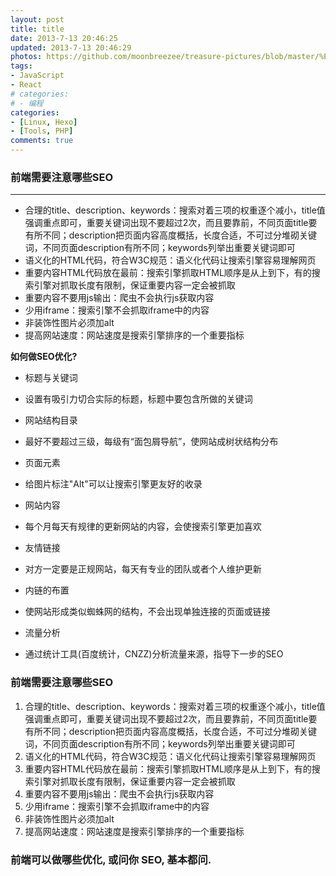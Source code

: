 ```yaml
---
layout: post
title: title
date: 2013-7-13 20:46:25
updated: 2013-7-13 20:46:29
photos: https://github.com/moonbreezee/treasure-pictures/blob/master/%E4%BA%8C%E5%8D%81%E5%9B%9B%E8%8A%82%E6%B0%94%E4%B8%8E%E4%BC%A0%E7%BB%9F%E8%8A%82%E6%97%A5/2019%E5%B9%B41%E6%9C%885%E6%97%A5-%E5%B0%8F%E5%AF%92.jpeg
tags:
- JavaScript
- React
# categories:
# - 编程
categories:
- [Linux, Hexo]
- [Tools, PHP]
comments: true
---
```


### 前端需要注意哪些SEO
---

- 合理的title、description、keywords：搜索对着三项的权重逐个减小，title值强调重点即可，重要关键词出现不要超过2次，而且要靠前，不同页面title要有所不同；description把页面内容高度概括，长度合适，不可过分堆砌关键词，不同页面description有所不同；keywords列举出重要关键词即可
- 语义化的HTML代码，符合W3C规范：语义化代码让搜索引擎容易理解网页
- 重要内容HTML代码放在最前：搜索引擎抓取HTML顺序是从上到下，有的搜索引擎对抓取长度有限制，保证重要内容一定会被抓取
- 重要内容不要用js输出：爬虫不会执行js获取内容
- 少用iframe：搜索引擎不会抓取iframe中的内容
- 非装饰性图片必须加alt
- 提高网站速度：网站速度是搜索引擎排序的一个重要指标

**如何做SEO优化?**

* 标题与关键词
- 设置有吸引力切合实际的标题，标题中要包含所做的关键词

* 网站结构目录
- 最好不要超过三级，每级有“面包屑导航”，使网站成树状结构分布

* 页面元素
- 给图片标注"Alt"可以让搜索引擎更友好的收录

* 网站内容
- 每个月每天有规律的更新网站的内容，会使搜索引擎更加喜欢

* 友情链接
- 对方一定要是正规网站，每天有专业的团队或者个人维护更新

* 内链的布置
- 使网站形成类似蜘蛛网的结构，不会出现单独连接的页面或链接

* 流量分析
- 通过统计工具(百度统计，CNZZ)分析流量来源，指导下一步的SEO


### 前端需要注意哪些SEO

1. 合理的title、description、keywords：搜索对着三项的权重逐个减小，title值强调重点即可，重要关键词出现不要超过2次，而且要靠前，不同页面title要有所不同；description把页面内容高度概括，长度合适，不可过分堆砌关键词，不同页面description有所不同；keywords列举出重要关键词即可
2. 语义化的HTML代码，符合W3C规范：语义化代码让搜索引擎容易理解网页
3. 重要内容HTML代码放在最前：搜索引擎抓取HTML顺序是从上到下，有的搜索引擎对抓取长度有限制，保证重要内容一定会被抓取
4. 重要内容不要用js输出：爬虫不会执行js获取内容
5. 少用iframe：搜索引擎不会抓取iframe中的内容
6. 非装饰性图片必须加alt
7. 提高网站速度：网站速度是搜索引擎排序的一个重要指标

### 前端可以做哪些优化, 或问你 SEO, 基本都问.
